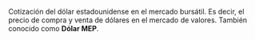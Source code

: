 Cotización del dólar estadounidense en el mercado bursátil. Es decir, el precio de compra y venta de dólares en el mercado de valores. También conocido como **Dólar MEP**.

<div class="w-full h-48 p-4" id="plot-cotizacion-actual-bolsa"></div>

